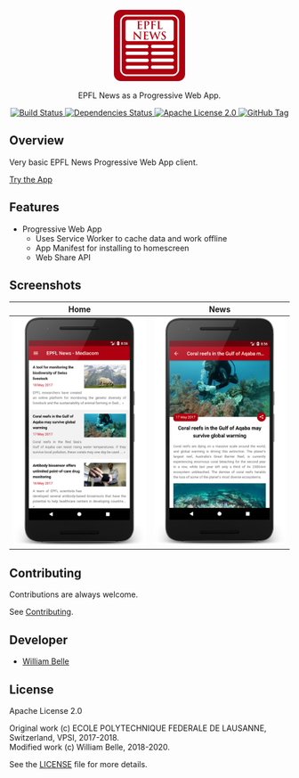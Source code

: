 <p align="center">
  <img alt="EPFL News Reader" width=" 128" height=" 128" src="https://raw.githubusercontent.com/innovativeinnovation/epfl-news-reader/master/src/img/icons/icon-512.png" />
</p>

<p align="center">
  EPFL News as a Progressive Web App.
</p>

<p align="center">
  <a href="https://travis-ci.org/innovativeinnovation/epfl-news-reader">
    <img alt="Build Status" src="https://travis-ci.org/innovativeinnovation/epfl-news-reader.svg?branch=master">
  </a>
  <a href="https://david-dm.org/innovativeinnovation/epfl-news-reader">
    <img alt="Dependencies Status" src="https://david-dm.org/innovativeinnovation/epfl-news-reader/status.svg"/>
  </a>
  <a href="https://raw.githubusercontent.com/innovativeinnovation/epfl-news-reader/master/LICENSE">
    <img alt="Apache License 2.0" src="https://img.shields.io/badge/license-Apache%202.0-blue.svg">
  </a>
  <a href='https://github.com/innovativeinnovation/epfl-news-reader/tags'>
    <img alt="GitHub Tag" src="https://img.shields.io/github/tag/innovativeinnovation/epfl-news-reader.svg" />
  </a>
</p>

Overview
--------

Very basic EPFL News Progressive Web App client.

[Try the App](https://innovativeinnovation.github.io/epfl-news-reader/)

Features
--------

  * Progressive Web App
    * Uses Service Worker to cache data and work offline
    * App Manifest for installing to homescreen
    * Web Share API

Screenshots
-----------

Home                                |  News
:----------------------------------:|:--------------------------------------:		
![Home](https://raw.githubusercontent.com/innovativeinnovation/epfl-news-reader/master/doc/screenshot-1.png)|![News](https://raw.githubusercontent.com/innovativeinnovation/epfl-news-reader/master/doc/screenshot-2.png)

Contributing
------------

Contributions are always welcome.

See [Contributing](CONTRIBUTING.md).

Developer
---------

  * [William Belle](https://github.com/williambelle)

License
-------

Apache License 2.0

Original work (c) ECOLE POLYTECHNIQUE FEDERALE DE LAUSANNE, Switzerland, VPSI, 2017-2018.  
Modified work (c) William Belle, 2018-2020.

See the [LICENSE](LICENSE) file for more details.
